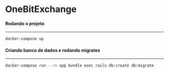 # OneBitExchange

#### Rodando o projeto
__________

```bash
docker-compose up
```

#### Criando banco de dados e rodando migrates
__________

```bash
docker-compose run --rm app bundle exec rails db:create db:migrate
```